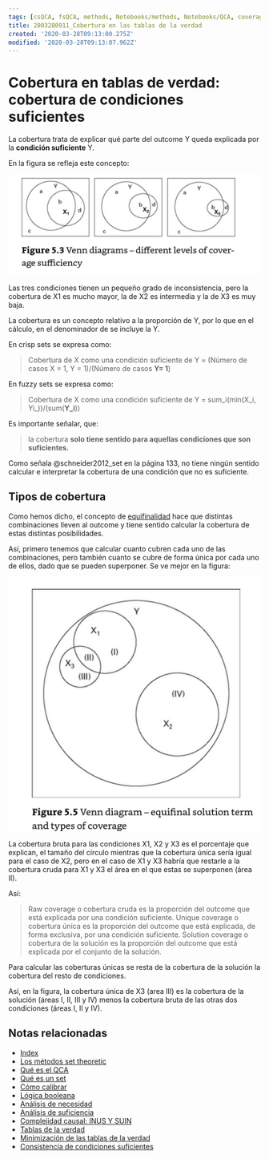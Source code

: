 ```yaml
---
tags: [csQCA, fsQCA, methods, Notebooks/methods, Notebooks/QCA, coverage]
title: 2003280911_Cobertura en las tablas de la verdad
created: '2020-03-28T09:13:00.275Z'
modified: '2020-03-28T09:13:07.962Z'
---
```


# Cobertura en tablas de verdad: cobertura de condiciones suficientes

La cobertura trata de explicar qué parte del outcome Y queda explicada por la **condición suficiente** Y.

En la figura se refleja este concepto:

![cobertura_suficientes](2003280911_cobertura_suficientes.jpg)

Las tres condiciones tienen un pequeño grado de inconsistencia, pero la cobertura de X1 es mucho mayor, la de X2 es intermedia y la de X3 es muy baja.

La cobertura es un concepto relativo a la proporción de Y, por lo que en el cálculo, en el denominador de se incluye la Y.

En crisp sets se expresa como:

> Cobertura de X como una condición suficiente de Y = (Número de casos X = 1, Y = 1)/(Número de casos **Y= 1**)

En fuzzy sets se expresa como:

> Cobertura de X como una condición suficiente de Y = sum_i(min(X_i, Yi_))/(sum(**Y_i**))

Es importante señalar, que:

> la cobertura **solo tiene sentido para aquellas condiciones que son suficientes.**

Como señala @schneider2012_set en la página 133, no tiene ningún sentido calcular e interpretar la cobertura de una condición que no es suficiente.

## Tipos de cobertura

Como hemos dicho, el concepto de [equifinalidad](2003250705_causalcomplexity.md) hace que distintas combinaciones lleven al outcome y tiene sentido calcular la cobertura de estas distintas posibilidades.

Así, primero tenemos que calcular cuanto cubren cada uno de las combinaciones, pero también cuanto se cubre de forma única por cada uno de ellos, dado que se pueden superponer. Se ve mejor en la figura:

![tiposcobertura](2003280911_tiposcobertura.jpg)

La cobertura bruta para las condiciones X1, X2 y X3 es el porcentaje que explican, el tamaño del círculo mientras que la cobertura única sería igual para el caso de X2, pero en el caso de X1 y X3 habría que restarle a la cobertura cruda para X1 y X3 el área en el que estas se superponen (área II).

Así:

> Raw coverage o cobertura cruda es la proporción del outcome que está explicada por una condición suficiente.
> Unique coverage o cobertura única es la proporción del outcome que está explicada, de forma exclusiva, por una condición suficiente.
> Solution coverage o cobertura de la solución es la proporción del outcome que está explicada por el conjunto de la solución.

Para calcular las coberturas únicas se resta de la cobertura de la solución la cobertura del resto de condiciones.

Así, en la figura, la cobertura única de X3 (area III) es la cobertura de la solución (áreas I, II, III y IV) menos la cobertura bruta de las otras dos condiciones (áreas I, II y IV).

## Notas relacionadas

- [Index](_2003101705_index.md)
- [Los métodos set theoretic](2003212003_set_theoretic_methods.md)
- [Qué es el QCA](2003212024_qca_descripcion.md)
- [Qué es un set](2003221713_setdefinition_qca.md)
- [Cómo calibrar](2003221733_calibracion_sets.md)
- [Lógica booleana](2003231138_operaciones_boleanas.md)
- [Análisis de necesidad](2003241901_condicionnecesidadqca.md)
- [Análisis de suficiencia](2003241628_analisissuficiencia_qca.md)
- [Complejidad causal: INUS Y SUIN](2003250705_causalcomplexity.md)
- [Tablas de la verdad](2003261610_minimizacion_tabladelaverdad.md)
- [Minimización de las tablas de la verdad](2003261610_minimizacion_tabladelaverdad.md)
- [Consistencia de condiciones suficientes](2003280813_consistencia_qca.md)